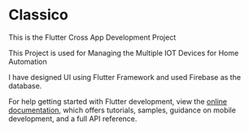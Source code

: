 # Classico

This is the Flutter Cross App Development Project

This Project is used for Managing the Multiple IOT Devices for Home Automation

I have designed UI using Flutter Framework and used Firebase as the database.

For help getting started with Flutter development, view the
[online documentation](https://docs.flutter.dev/), which offers tutorials,
samples, guidance on mobile development, and a full API reference.
